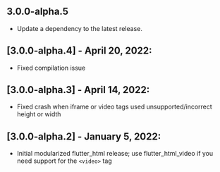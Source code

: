 ## 3.0.0-alpha.5

 - Update a dependency to the latest release.

## [3.0.0-alpha.4] - April 20, 2022:
* Fixed compilation issue

## [3.0.0-alpha.3] - April 14, 2022:
* Fixed crash when iframe or video tags used unsupported/incorrect height or width

## [3.0.0-alpha.2] - January 5, 2022:
* Initial modularized flutter_html release; use flutter_html_video if you need support for the `<video>` tag
